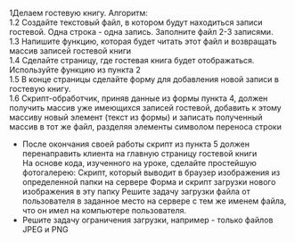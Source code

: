 1Делаем гостевую книгу. Алгоритм: <br>
1.2 Создайте текстовый файл, в котором будут находиться записи гостевой. Одна строка - одна запись. Заполните файл 2-3 записями.<br>
1.3 Напишите функцию, которая будет читать этот файл и возвращать массив записей гостевой книги<br>
1.4 Сделайте страницу, где гостевая книга будет отображаться. Используйте функцию из пункта 2<br>
1.5 В конце страницы сделайте форму для добавления новой записи в гостевую книгу.<br>
1.6 Скрипт-обработчик, приняв данные из формы пункта 4, должен получить массив уже имеющихся записей гостевой, добавить к этому массиву новый элемент (текст из формы) и записать полученный массив в тот же файл, разделяя элементы символом переноса строки<br>
* После окончания своей работы скрипт из пункта 5 должен перенаправить клиента на главную страницу гостевой книги<br>
  На основе кода, изученного на уроке, сделайте простейшую фотогалерею:
  Скрипт, который выводит в браузер изображения из определенной папки на сервере
  Форма и скрипт загрузки нового изображения в эту папку
  Решите задачу загрузки файла от пользователя в заданное место на сервере с тем же именем файла, что он имел на компьютере пользователя.
* Решите задачу ограничения загрузки, например - только файлов JPEG и PNG